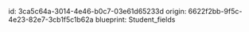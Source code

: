 id: 3ca5c64a-3014-4e46-b0c7-03e61d65233d
origin: 6622f2bb-9f5c-4e23-82e7-3cb1f5c1b62a
blueprint: Student_fields
